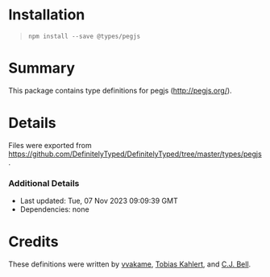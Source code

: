 # Installation
> `npm install --save @types/pegjs`

# Summary
This package contains type definitions for pegjs (http://pegjs.org/).

# Details
Files were exported from https://github.com/DefinitelyTyped/DefinitelyTyped/tree/master/types/pegjs.

### Additional Details
 * Last updated: Tue, 07 Nov 2023 09:09:39 GMT
 * Dependencies: none

# Credits
These definitions were written by [vvakame](https://github.com/vvakame), [Tobias Kahlert](https://github.com/SrTobi), and [C.J. Bell](https://github.com/siegebell).
